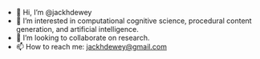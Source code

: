 - 👋 Hi, I’m @jackhdewey
- 👀 I’m interested in computational cognitive science, procedural content generation, and artificial intelligence.
- 💞️ I’m looking to collaborate on research.
- 📫 How to reach me: jackhdewey@gmail.com

<!---
jackhdewey/jackhdewey is a ✨ special ✨ repository because its `README.md` (this file) appears on your GitHub profile.
You can click the Preview link to take a look at your changes.
--->
